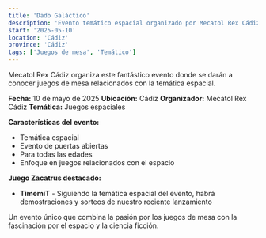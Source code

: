 ```yaml
---
title: 'Dado Galáctico'
description: 'Evento temático espacial organizado por Mecatol Rex Cádiz con demostraciones y sorteos de TimemiT.'
start: '2025-05-10'
location: 'Cádiz'
province: 'Cádiz'
tags: ['Juegos de mesa', 'Temático']
---
```


Mecatol Rex Cádiz organiza este fantástico evento donde se darán a conocer juegos de mesa relacionados con la temática espacial.

**Fecha:** 10 de mayo de 2025
**Ubicación:** Cádiz
**Organizador:** Mecatol Rex Cádiz
**Temática:** Juegos espaciales

**Características del evento:**
- Temática espacial
- Evento de puertas abiertas
- Para todas las edades
- Enfoque en juegos relacionados con el espacio

**Juego Zacatrus destacado:**
- **TimemiT** - Siguiendo la temática espacial del evento, habrá demostraciones y sorteos de nuestro reciente lanzamiento

Un evento único que combina la pasión por los juegos de mesa con la fascinación por el espacio y la ciencia ficción.
